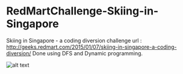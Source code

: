 # RedMartChallenge-Skiing-in-Singapore
Skiing in Singapore - a coding diversion
challenge url :
http://geeks.redmart.com/2015/01/07/skiing-in-singapore-a-coding-diversion/
Done using DFS and Dynamic programming.

![alt text](https://i.imgur.com/HahqJkD.png)

